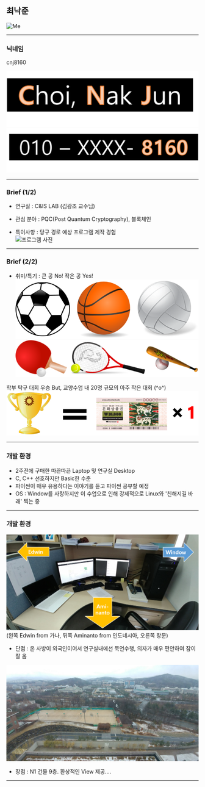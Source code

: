 ## 최낙준

![Me](images/Me.png)  

---

### 닉네임
 cnj8160
 
![NJ_name](images/NJ_name.png)
![NJ_number](images/NJ_number.png)

---

### Brief (1/2)
 - 연구실 : C&IS LAB (김광조 교수님)

 - 관심 분야 : PQC(Post Quantum Cryptography), 블록체인
 
 - 특이사항 : 당구 경로 예상 프로그램 제작 경험  
 ![프로그램 사진]()
 
---
### Brief (2/2)
 - 취미/특기 : 큰 공 No! 작은 공 Yes!  
![NJ-hate](images/NJ-hate.png)  
![NJ-love](images/NJ-love.png)

학부 탁구 대회 우승
But, 교양수업 내 20명 규모의 아주 작은 대회 (^o^)  
![NJ_contest](images/NJ_contest.png)

---

### 개발 환경
 - 2주전에 구매한 따끈따끈 Laptop 및 연구실 Desktop
 - C, C++ 선호하지만 Basic한 수준
 - 파이썬이 매우 유용하다는 이야기를 듣고 파이썬 공부할 예정
 - OS : Window를 사랑하지만 이 수업으로 인해 강제적으로 Linux와 '친해지길 바래' 찍는 중

---

### 개발 환경

![my_seat](images/my_seat.png)  
(왼쪽 Edwin from 가나, 뒤쪽 Aminanto from 인도네시아, 오른쪽 창문)  
 - 단점 : 온 사방이 외국인이어서 연구실내에선 묵언수행, 의자가 매우 편안하여 잠이 잘 옴

![Lab_view](images/Lab_view.jpg)   
 - 장점 : N1 건물 9층. 환상적인 View 제공....

---
